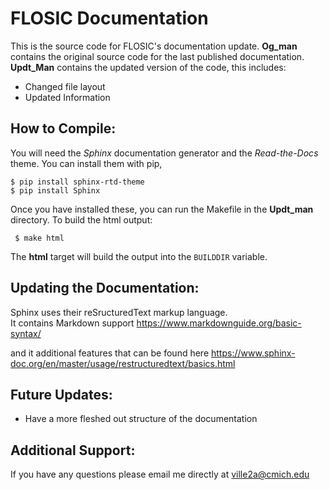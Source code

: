FLOSIC Documentation
====================

This is the source code for FLOSIC's documentation update.
**Og_man** contains the original source code for the last published documentation.
**Updt_Man** contains the updated version of the code, this includes:
- Changed file layout
- Updated Information
     
## How to Compile:

You will need the *Sphinx* documentation generator and the *Read-the-Docs* theme. You can install them with pip,
    
    $ pip install sphinx-rtd-theme
    $ pip install Sphinx

Once you have installed these, you can run the Makefile in the **Updt_man** directory. To build the html output:
     
     $ make html

The **html** target will build the output into the `BUILDDIR` variable.

## Updating the Documentation:

Sphinx uses their reSructuredText markup language.   
It contains Markdown support
https://www.markdownguide.org/basic-syntax/

and it additional features that can be found here
https://www.sphinx-doc.org/en/master/usage/restructuredtext/basics.html

## Future Updates:

- Have a more fleshed out structure of the documentation

## Additional Support:
If you have any questions please email me directly at ville2a@cmich.edu
